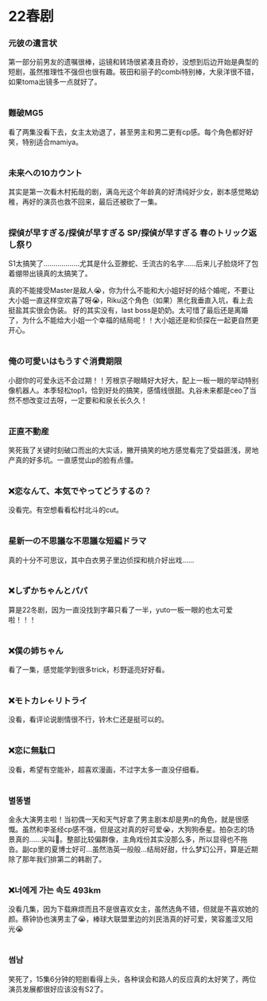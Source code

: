 # 22春剧

### 元彼の遺言状

第一部分前男友的遗嘱很棒，运镜和转场很紧凑且奇妙，没想到后边开始是典型的短剧，虽然推理性不强但也很有趣。筱田和丽子的combi特别棒，大泉洋很不错，如果toma出镜多一点就好了。
<br/><br/>
### 難破MG5

看了两集没看下去，女主太劝退了，甚至男主和男二更有cp感。每个角色都好好笑，特别适合mamiya。
<br/><br/>
### 未来への10カウント

其实是第一次看木村拓哉的剧，满岛光这个年龄真的好清纯好少女，剧本感觉略幼稚，再好的演员也救不回来，最后还被砍了一集。
<br/><br/>
### 探偵が早すぎる/探偵が早すぎる SP/探偵が早すぎる 春のトリック返し祭り

S1太搞笑了………………尤其是什么亚滕蛇、壬流古的名字……后来儿子脸烧坏了包着绷带出镜真的太搞笑了。

真的不能接受Master是敌人😭，你为什么不能和大小姐好好的结个婚呢，不要让大小姐一直这样空欢喜了呀😭，Riku这个角色（如果）黑化我垂直入坑，看上去挺盐其实很会伪装。
好的其实没有，last boss是奶奶。太可惜了最后还是离婚了，为什么不能给大小姐一个幸福的结局呢！！大小姐还是和侦探在一起更自然更开心。
<br/><br/>
### 俺の可愛いはもうすぐ消費期限

小甜你的可爱永远不会过期！！芳根京子眼睛好大好大，配上一板一眼的举动特别像机器人。本季轻松top1，恰到好处的搞笑，感情线很甜。丸谷未来都是ceo了当然不想改变过去呀，一定要和和泉长长久久！
<br/><br/>
### 正直不動産

笑死我了关键时刻破口而出的大实话，撇开搞笑的地方感觉看完了受益匪浅，房地产真的好多坑。一直感觉山p的脸有点僵。
<br/><br/>
### ❌恋なんて、本気でやってどうするの？

没看完。有空想看看松村北斗的cut。
<br/><br/>
### 星新一の不思議な不思議な短編ドラマ

真的十分不可思议，其中白衣男子里边侦探和桃介好出戏……
<br/><br/>
### ❌しずかちゃんとパパ

算是22冬剧，因为一直没找到字幕只看了一半，yuto一板一眼的也太可爱啦！！！
<br/><br/>
### ❌僕の姉ちゃん

看了一集，感觉能学到很多trick，杉野遥亮好好看。
<br/><br/>
### ❌モトカレ←リトライ

没看，看评论说剧情很不行，铃木仁还是挺可以的。
<br/><br/>
### ❌恋に無駄口

没看，希望有空能补，超喜欢漫画，不过字太多一直没仔细看。
<br/><br/>
### 별똥별

金永大演男主啦！当初偶一天和天气好拿了男主剧本却是男n的角色，就是很感慨。虽然和李圣经cp感不强，但是这对真的好可爱😭，大狗狗泰星。拍杂志的场景真的……尖叫🥵。整部比较偏群像，主角戏份其实没那么多，所以显得也不拖沓。副cp里的夏博士好可…虽然浩英一般般…结局好甜，什么梦幻公开，算是近期除了那年我们排第二的韩剧了。
<br/><br/>
### ❌너에게 가는 속도 493km

没看几集，因为下载麻烦而且不是很喜欢女主，虽然选角不错，但就是不喜欢她的颜。蔡钟协也演男主了😭，棒球大联盟里边的刘民浩真的好可爱，笑容羞涩又阳光😭
<br/><br/>
### 썸남

笑死了，15集6分钟的短剧看得上头，各种误会和路人的反应真的太好笑了，两位演员发展都很好应该没有S2了。

